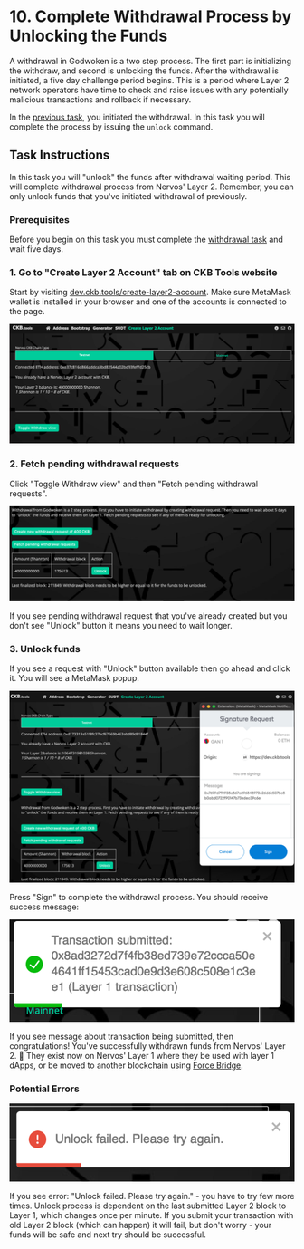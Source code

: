 # 10. Complete Withdrawal Process by Unlocking the Funds

A withdrawal in Godwoken is a two step process. The first part is initializing the withdraw, and second is unlocking the funds. After the withdrawal is initiated, a five day challenge period begins. This is a period where Layer 2 network operators have time to check and raise issues with any potentially malicious transactions and rollback if necessary.

In the [previous task](9.withdraw.md), you initiated the withdrawal. In this task you will complete the process by issuing the `unlock` command.

## Task Instructions

In this task you will "unlock" the funds after withdrawal waiting period. This will complete withdrawal process from Nervos' Layer 2. Remember, you can only unlock funds that you've initiated withdrawal of previously.

### Prerequisites

Before you begin on this task you must complete the [withdrawal task](9.withdraw.md) and wait five days.

### 1. Go to "Create Layer 2 Account" tab on CKB Tools website <a href="#1.-go-to-create-layer-2-account-tab-on-ckb-tools-website" id="1.-go-to-create-layer-2-account-tab-on-ckb-tools-website"></a>

Start by visiting [dev.ckb.tools/create-layer2-account](https://dev.ckb.tools/create-layer2-account). Make sure MetaMask wallet is installed in your browser and one of the accounts is connected to the page.

![Create Layer 2 Account tab](<../.gitbook/assets/image (7).png>)

### 2. Fetch pending withdrawal requests <a href="#2.-submit-withdrawal-request" id="2.-submit-withdrawal-request"></a>

Click "Toggle Withdraw view" and then "Fetch pending withdrawal requests".

![](<../.gitbook/assets/image (3).png>)

If you see pending withdrawal request that you've already created but you don't see "Unlock" button it means you need to wait longer.

### 3. Unlock funds <a href="#2.-submit-withdrawal-request" id="2.-submit-withdrawal-request"></a>

If you see a request with "Unlock" button available then go ahead and click it. You will see a MetaMask popup.

![](<../.gitbook/assets/image (6).png>)

Press "Sign" to complete the withdrawal process. You should receive success message:

![](../.gitbook/assets/image.png)

If you see message about transaction being submitted, then congratulations! You've successfully withdrawn funds from Nervos' Layer 2. 👏 They exist now on Nervos' Layer 1 where they be used with layer 1 dApps, or be moved to another blockchain using [Force Bridge](../concept-explainers/infrastructure.md#force-bridge).

### Potential Errors

![](<../.gitbook/assets/image (1).png>)

If you see error: "Unlock failed. Please try again." - you have to try few more times. Unlock process is dependent on the last submitted Layer 2 block to Layer 1, which changes once per minute. If you submit your transaction with old Layer 2 block (which can happen) it will fail, but don't worry - your funds will be safe and next try should be successful.
